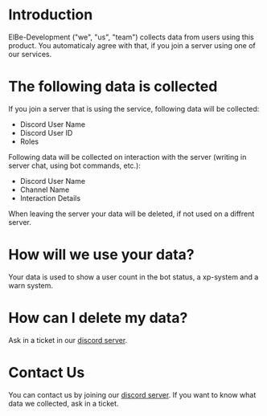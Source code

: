 # Introduction
ElBe-Development ("we", "us", "team") collects data from users using this product. You automaticaly agree with that, if you join a server using one of our services.

# The following data is collected

If you join a server that is using the service, following data will be collected:
- Discord User Name
- Discord User ID
- Roles

Following data will be collected on interaction with the server (writing in server chat, using bot commands, etc.):
- Discord User Name
- Channel Name
- Interaction Details

When leaving the server your data will be deleted, if not used on a diffrent server.

# How will we use your data?

Your data is used to show a user count in the bot status, a xp-system and a warn system.

# How can I delete my data?

Ask in a ticket in our [discord server](https://discord.gg/JVyyDukQqV).

# Contact Us

You can contact us by joining our [discord server](https://discord.gg/JVyyDukQqV). If you want to know what data we collected, ask in a ticket.
